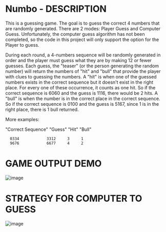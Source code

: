 # Numbo - DESCRIPTION
This is a guessing game. The goal is to guess the correct 4 numbers that are randomly generated. There are 2 modes: Player Guess and Computer Guess. Unfortunately, the computer guess algorithm has not been completed, so the code in this project will only support the option for the Player to guess. 

During each round, a 4-numbers sequence will be randomly generated in order and the player must guess what they are by making 12 or fewer guesses. Each guess, the "teaser" (or the person generating the random number) will return the numbers of "hit" and "bull" that provide the player with clues to guessing the numbers. A "hit" is when one of the guessed numbers exists in the correct sequence but it doesn't exist in the right place. For every one of these occurrence, it counts as one hit. So if the correct sequence is 6060 and the guess is 1116, there would be 2 hits. A "bull" is when the number is in the correct place in the correct sequence. So if the correct sequence is 0100 and the guess is 5167, since 1 is in the right place, there is 1 bull returned. 

More examples:

   "Correct Sequence"   "Guess"   "Hit"   "Bull" 
   
      0334            3312     3     1
      9676            6677     4     2

# GAME OUTPUT DEMO
![image](https://github.com/lenduong/Numbo/assets/141017307/9c101d69-19a9-47a8-9f8a-aa2360416fca)

# STRATEGY FOR COMPUTER TO GUESS

![image](https://github.com/lenduong/Numbo/assets/141017307/31cf11d8-b1d8-4a23-9386-aece5b0a088f)

